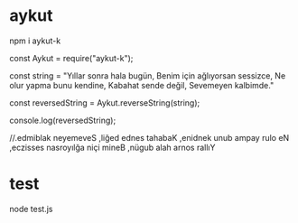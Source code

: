 # aykut

npm i aykut-k

const Aykut = require("aykut-k");

const string = "Yıllar sonra hala bugün, Benim için ağlıyorsan sessizce, Ne olur yapma bunu kendine, Kabahat sende değil, Sevemeyen kalbimde."

const reversedString = Aykut.reverseString(string);

console.log(reversedString);

//.edmiblak neyemeveS ,liğed ednes tahabaK ,enidnek unub ampay rulo eN ,eczisses nasroyılğa niçi mineB ,nügub alah arnos rallıY


# test

node test.js